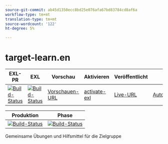```yaml
---
source-git-commit: ab45d1350ecc8bd25e076afa67bd83784cd8af6a
workflow-type: tm+mt
translation-type: tm+mt
source-wordcount: '122'
ht-degree: 5%

---
```

# target-learn.en

| EXL-PR | EXL | Vorschau | Aktivieren | Veröffentlicht | Hilfe  |
|--- |--- |--- |--- |--- |--- |
| [![Build-Status](https://docs.ci.corp.adobe.com/view/exl-pr/job/target-learn.en_pr-exl/badge/icon)](https://docs.ci.corp.adobe.com/view/exl-pr/job/target-learn.en_pr-exl/lastBuild/) | [![Build-Status](https://docs.ci.corp.adobe.com/view/exl-pr/job/target-learn.en_exl/lastBuild/badge/icon)](https://docs.ci.corp.adobe.com/view/exl-pr/job/target-learn.en_exl/lastBuild/lastBuild) | [Vorschauen-URL](https://experienceleague.corp.adobe.com/docs/target-learn/tutorials/overview.html?lang=en) | [activate-exl](https://docs.ci.corp.adobe.com/job/activate-exl/build/) | [Live-URL](https://experienceleague.adobe.com/docs/target-learn/tutorials/overview.html?lang=en) | [Autorenanleitung](https://experienceleague.adobe.com/docs/authoring-guide-exl/using/home.html?lang=en) |

| Produktion | Phase |
|---|---|
| [![Build-Status](https://docs.ci.corp.adobe.com/job/target-learn.en_production/badge/icon)](https://docs.ci.corp.adobe.com/job/target-learn.en_production/lastBuild) | [![Build-Status](https://docs.ci.corp.adobe.com/job/target-learn.en_stage/badge/icon)](https://docs.ci.corp.adobe.com/job/target-learn.en_stage/lastBuild) |

Gemeinsame Übungen und Hilfsmittel für die Zielgruppe
